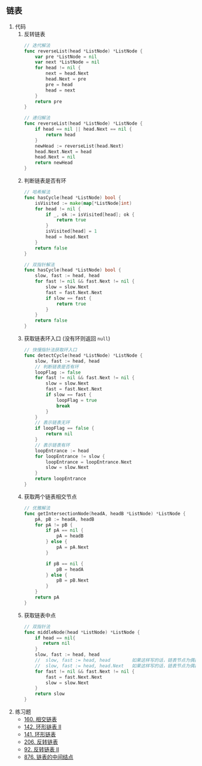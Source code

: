 
## 链表
1. 代码
    1. 反转链表
        ``` go
        // 迭代解法
        func reverseList(head *ListNode) *ListNode {
            var pre *ListNode = nil
            var next *ListNode = nil
            for head != nil {
                next = head.Next
                head.Next = pre
                pre = head
                head = next
            }
            return pre
        }
        
        // 递归解法
        func reverseList(head *ListNode) *ListNode {
            if head == nil || head.Next == nil {
                return head
            }
            newHead := reverseList(head.Next)
            head.Next.Next = head
            head.Next = nil
            return newHead
        }
        ```
    2. 判断链表是否有环
        ```go
        // 哈希解法
        func hasCycle(head *ListNode) bool {
            isVisited := make(map[*ListNode]int)
            for head != nil {
                if _, ok := isVisited[head]; ok {
                    return true
                }
                isVisited[head] = 1
                head = head.Next
            }
            return false
        }
        
        // 双指针解法
        func hasCycle(head *ListNode) bool {
            slow, fast := head, head
            for fast != nil && fast.Next != nil {
                slow = slow.Next
                fast = fast.Next.Next
                if slow == fast {
                    return true
                }
            }
            return false
        }
        ```
    3. 获取链表环入口 (没有环则返回 `null`)
        ```go
        // 快慢指针法获取环入口
        func detectCycle(head *ListNode) *ListNode {
            slow, fast := head, head
            // 判断链表是否有环
            loopFlag := false
            for fast != nil && fast.Next != nil {
                slow = slow.Next
                fast = fast.Next.Next
                if slow == fast {
                    loopFlag = true
                    break
                }
            }
            // 表示链表无环
            if loopFlag == false {
                return nil
            }
            // 表示链表有环
            loopEntrance := head
            for loopEntrance != slow {
                loopEntrance = loopEntrance.Next
                slow = slow.Next
            }
            return loopEntrance
        }
        
        ```
    4. 获取两个链表相交节点
        ```go
        // 优雅解法
        func getIntersectionNode(headA, headB *ListNode) *ListNode {
            pA, pB := headA, headB
            for pA != pB {
                if pA == nil {
                    pA = headB
                } else {
                    pA = pA.Next
                }
        
                if pB == nil {
                    pB = headA
                } else {
                    pB = pB.Next
                }
            }
            return pA
        }
        ```
    5. 获取链表中点
        ```go
        // 双指针法
        func middleNode(head *ListNode) *ListNode {
            if head == nil{
               return nil
            }
            slow, fast := head, head
            //  slow, fast := head, head		如果这样写的话，链表节点为偶数时，返回: 偏右的中间节点。
            //  slow, fast := head, head.Next	如果这样写的话，链表节点为偶数时，返回: 偏左的中间节点。
            for fast != nil && fast.Next != nil {
                fast = fast.Next.Next
                slow = slow.Next
            }
            return slow
        }
        ```
2. 练习题
    - [160. 相交链表](https://leetcode-cn.com/problems/intersection-of-two-linked-lists/)
    - [142. 环形链表 II](https://leetcode-cn.com/problems/linked-list-cycle-ii/)
    - [141. 环形链表](https://leetcode-cn.com/problems/linked-list-cycle/)
    - [206. 反转链表](https://leetcode-cn.com/problems/reverse-linked-list/)
    - [92. 反转链表 II](https://leetcode-cn.com/problems/reverse-linked-list-ii/)
    - [876. 链表的中间结点](https://leetcode-cn.com/problems/middle-of-the-linked-list/)